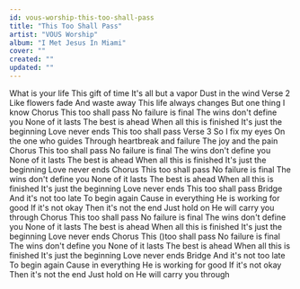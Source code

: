 ```yaml
---
id: vous-worship-this-too-shall-pass
title: "This Too Shall Pass"
artist: "VOUS Worship"
album: "I Met Jesus In Miami"
cover: ""
created: ""
updated: ""
---
```


What is your life This gift of time It's all but a vapor Dust in the wind Verse 2 Like flowers fade And waste away This life always changes But one thing I know Chorus This too shall pass No failure is final The wins don't define you None of it lasts The best is ahead When all this is finished It's just the beginning Love never ends This too shall pass Verse 3 So I fix my eyes On the one who guides Through heartbreak and failure The joy and the pain Chorus This too shall pass No failure is final The wins don't define you None of it lasts The best is ahead When all this is finished It's just the beginning Love never ends Chorus This too shall pass No failure is final The wins don't define you None of it lasts The best is ahead When all this is finished It's just the beginning Love never ends This too shall pass Bridge And it's not too late To begin again Cause in everything He is working for good If it's not okay Then it's not the end Just hold on He will carry you through Chorus This too shall pass No failure is final The wins don't define you None of it lasts The best is ahead When all this is finished It's just the beginning Love never ends Chorus This ()too shall pass No failure is final The wins don't define you None of it lasts The best is ahead When all this is finished It's just the beginning Love never ends Bridge And it's not too late To begin again Cause in everything He is working for good If it's not okay Then it's not the end Just hold on He will carry you through